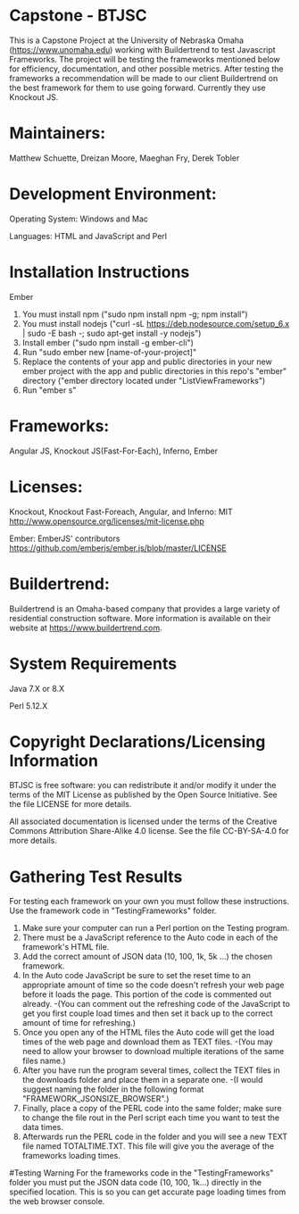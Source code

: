 # Capstone - BTJSC
This is a Capstone Project at the University of Nebraska Omaha (https://www.unomaha.edu) working with Buildertrend to test Javascript Frameworks.
The project will be testing the frameworks mentioned below for efficiency, documentation, and other possible metrics.
After testing the frameworks a recommendation will be made to our client Buildertrend on the best framework for them to use going forward. Currently they use Knockout JS.

# Maintainers: 
Matthew Schuette, Dreizan Moore, Maeghan Fry, Derek Tobler

# Development Environment:
Operating System: Windows and Mac

Languages: HTML and JavaScript and Perl

# Installation Instructions
Ember
1. You must install npm ("sudo npm install npm -g; npm install")
2. You must install nodejs ("curl -sL https://deb.nodesource.com/setup_6.x | sudo -E bash -; sudo apt-get install -y nodejs")
3. Install ember ("sudo npm install -g ember-cli")
4. Run "sudo ember new [name-of-your-project]"
5. Replace the contents of your app and public directories in your new ember project with the app and public directories in this repo's "ember" directory ("ember directory located under "ListViewFrameworks")
6. Run "ember s"

# Frameworks:
Angular JS, Knockout JS(Fast-For-Each), Inferno, Ember

# Licenses:
Knockout, Knockout Fast-Foreach, Angular, and Inferno: MIT http://www.opensource.org/licenses/mit-license.php

Ember: EmberJS' contributors https://github.com/emberjs/ember.js/blob/master/LICENSE

# Buildertrend:
Buildertrend is an Omaha-based company that provides a large variety of residential construction software. More information is available on their website at https://www.buildertrend.com.

# System Requirements
Java 7.X or 8.X

Perl 5.12.X

# Copyright Declarations/Licensing Information
BTJSC is free software: you can redistribute it and/or modify it under the terms of the MIT License as published by the Open Source Initiative. See the file LICENSE for more details.

All associated documentation is licensed under the terms of the Creative Commons Attribution Share-Alike 4.0 license. See the file CC-BY-SA-4.0 for more details.

# Gathering Test Results
For testing each framework on your own you must follow these instructions. Use the framework code in "TestingFrameworks" folder.
1. Make sure your computer can run a Perl portion on the Testing program.
2. There must be a JavaScript reference to the Auto code in each of the framework's HTML file.
3. Add the correct amount of JSON data (10, 100, 1k, 5k ...) the chosen framework.
4. In the Auto code JavaScript be sure to set the reset time to an appropriate amount of time so the code doesn't refresh your web page before it loads the page. This portion of the code is commented out already.
  -(You can comment out the refreshing code of the JavaScript to get you first couple load times and then set it back up to the correct amount of time for refreshing.)
5. Once you open any of the HTML files the Auto code will get the load times of the web page and download them as TEXT files.
  -(You may need to allow your browser to download multiple iterations of the same files name.)
6. After you have run the program several times, collect the TEXT files in the downloads folder and place them in a separate one. 
  -(I would suggest naming the folder in the following format "FRAMEWORK_JSONSIZE_BROWSER".)
7. Finally, place a copy of the PERL code into the same folder; make sure to change the file rout in the Perl script each time you want to test the data times.
8. Afterwards run the PERL code in the folder and you will see a new TEXT file named TOTALTIME.TXT. This file will give you the average of the frameworks loading times.

#Testing Warning
For the frameworks code in the "TestingFrameworks" folder you must put the JSON data code (10, 100, 1k...) directly in the specified location. This is so you can get accurate page loading times from the web browser console.

